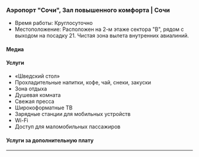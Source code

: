 
### Аэропорт "Сочи", Зал повышенного комфорта | Сочи
* Время работы: Круглосуточно
* Местоположение: Расположен на 2-м этаже сектора "В", рядом с выходом на посадку 21. Чистая зона вылета внутренних авиалиний.

#### Медиа

#### Услуги
* «Шведский стол»
* Прохладительные напитки, кофе, чай, снеки, закуски
* Зона отдыха
* Душевая комната
* Свежая пресса
* Широкоформатные ТВ
* Зарядные станции для мобильных устройств
* Wi-Fi
* Доступ для маломобильных пассажиров

#### Услуги за дополнительную плату 
---
